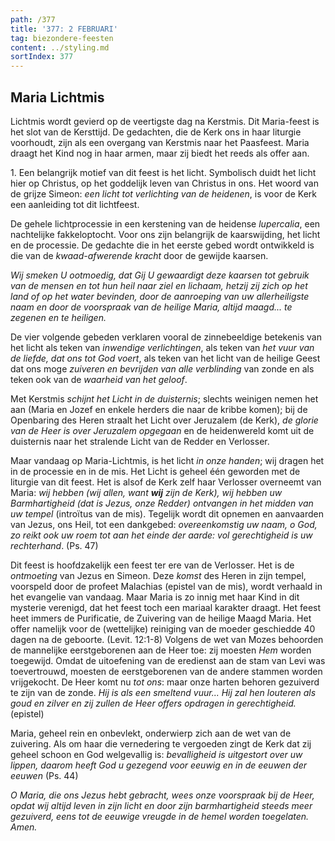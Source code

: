 ```yaml
---
path: /377
title: '377: 2 FEBRUARI'
tag: biezondere-feesten
content: ../styling.md
sortIndex: 377
---
```


## Maria Lichtmis

Lichtmis wordt gevierd op de veertigste dag na Kerstmis. Dit Maria-feest is het slot van de Kersttijd. De gedachten, die de Kerk ons in haar liturgie voorhoudt, zijn als een overgang van Kerstmis naar het Paasfeest. Maria draagt het Kind nog in haar armen, maar zij biedt het reeds als offer aan.

1\. Een belangrijk motief van dit feest is het licht. Symbolisch duidt het licht hier op Christus, op het goddelijk leven van Christus in ons. Het woord van de grijze Simeon: _een licht tot verlichting van de heidenen_, is voor de Kerk een aanleiding tot dit lichtfeest.

De gehele lichtprocessie in een kerstening van de heidense _lupercalia_, een nachtelijke fakkeloptocht. Voor ons zijn belangrijk de kaarswijding, het licht en de processie. De gedachte die in het eerste gebed wordt ontwikkeld is die van de _kwaad-afwerende kracht_ door de gewijde kaarsen.

_Wij smeken U ootmoedig, dat Gij U gewaardigt deze kaarsen tot gebruik van de mensen en tot hun heil naar ziel en lichaam, hetzij zij zich op het land of op het water bevinden, door de aanroeping van uw allerheiligste naam en door de voorspraak van de heilige Maria, altijd maagd... te zegenen en te heiligen._

De vier volgende gebeden verklaren vooral de zinnebeeldige betekenis van het licht als teken van _inwendige verlichtingen_, als teken van _het vuur van de liefde, dat ons tot God voert_, als teken van het licht van de heilige Geest dat ons moge _zuiveren en bevrijden van alle verblinding_ van zonde en als teken ook van de _waarheid van het geloof_.

Met Kerstmis _schijnt het Licht in de duisternis_; slechts weinigen nemen het aan (Maria en Jozef en enkele herders die naar de kribbe komen); bij de Openbaring des Heren straalt het Licht over Jeruzalem (de Kerk), _de glorie van de Heer is over Jeruzalem opgegaan_ en de heidenwereld komt uit de duisternis naar het stralende Licht van de Redder en Verlosser.

Maar vandaag op Maria-Lichtmis, is het licht _in onze handen_; wij dragen het in de processie en in de mis. Het Licht is geheel één geworden met de liturgie van dit feest. Het is alsof de Kerk zelf haar Verlosser overneemt van Maria: _wij hebben (wij allen, want __wij__ zijn de Kerk), wij hebben uw Barmhartigheid (dat is Jezus, onze Redder) ontvangen in het midden van uw tempel_ (introïtus van de mis). Tegelijk wordt dit opnemen en aanvaarden van Jezus, ons Heil, tot een dankgebed: _overeenkomstig uw naam, o God, zo reikt ook uw roem tot aan het einde der aarde: vol gerechtigheid is uw rechterhand_. (Ps. 47)

Dit feest is hoofdzakelijk een feest ter ere van de Verlosser. Het is de _ontmoeting_ van Jezus en Simeon. Deze _komst_ des Heren in zijn tempel, voorspeld door de profeet Malachias (epistel van de mis), wordt verhaald in het evangelie van vandaag. Maar Maria is zo innig met haar Kind in dit mysterie verenigd, dat het feest toch een mariaal karakter draagt. Het feest heet immers de Purificatie, de Zuivering van de heilige Maagd Maria. Het offer namelijk voor de (wettelijke) reiniging van de moeder geschiedde 40 dagen na de geboorte. (Levit. 12:1-8) Volgens de wet van Mozes behoorden de mannelijke eerstgeborenen aan de Heer toe: zij moesten _Hem_ worden toegewijd. Omdat de uitoefening van de eredienst aan de stam van Levi was toevertrouwd, moesten de eerstgeborenen van de andere stammen worden vrijgekocht. De Heer komt nu _tot ons_: maar onze harten behoren gezuiverd te zijn van de zonde. _Hij is als een smeltend vuur... Hij zal hen louteren als goud en zilver en zij zullen de Heer offers opdragen in gerechtigheid._ (epistel)

Maria, geheel rein en onbevlekt, onderwierp zich aan de wet van de zuivering. Als om haar die vernedering te vergoeden zingt de Kerk dat zij geheel schoon en God welgevallig is: _bevalligheid is uitgestort over uw lippen, daarom heeft God u gezegend voor eeuwig en in de eeuwen der eeuwen_ (Ps. 44)

_O Maria, die ons Jezus hebt gebracht, wees onze voorspraak bij de Heer, opdat wij altijd leven in zijn licht en door zijn barmhartigheid steeds meer gezuiverd, eens tot de eeuwige vreugde in de hemel worden toegelaten. Amen._
